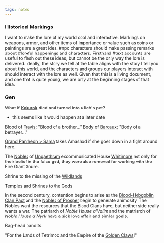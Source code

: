 ```yaml
---
tags: notes
---
```


### Historical Markings

I want to make the lore of my world cool and interactive. Markings on weapons, armor, and other items of importance or value such as coins or paintings are a great idea. #npc characters should make passing remarks about #loreful happenings and characters. Firsthand #text accounts are useful to flesh out these ideas, but cannot be the only way the lore is delivered. Ideally, the story we tell at the table aligns with the story I tell you about this world, and the characters and groups our players interact with should interact with the lore as well. Given that this is a living document, and one that is quite young, we are only at the beginning stages of that idea.

### Gen

What if [Kakurak](Game%20Notes\NPCs\ala%20Alaturmen\zNon-Humanoid\Draconic%20NPCs\Kakurak.md) died and turned into a lich's pet?

* this seems like it would happen at a later date

Blood of [Travis](Game%20Notes\NPCs\ala%20Underdark\Travis.md); "Blood of a brother..."
Body of [Bardaux](Game%20Notes\NPCs\ala%20Alaturmen\High%20Power\Past%20Adventurers,%20Now%20NPCs\Kakurak's%20Chosen\Bardaux.md); "Body of a betrayer..."

[Grand Pantheon > Sama](Game%20Notes\NPCs\ala%20Alaturmen\Absolute%20Power\Alaturmian%20God%20NPCs\Grand%20Pantheon.md#sama) takes Amashod if she goes down in a fight around here.

The [Nobles](Notes%20on%20the%20Multiverse\Inner\Underdark\Groups\Ungaethram%20Drow%20Houses.md) of [Ungaethram](Notes%20on%20the%20Multiverse\Inner\Underdark\Locations%20&%20Holdings\Ungaethram.md) excommunicated House [Whitimore](Notes%20on%20the%20Multiverse\Inner\Underdark\Groups\The%20Whitimores.md) not only for their belief in the false god, they were also removed for working with the Fire Giant Snure.

Shrine to the missing of the [Wildlands](Notes%20on%20the%20Multiverse\Outer\Wildlands.md)

Temples and Shrines to the Gods

In the second century, contention begins to arise as the [Blood-Hobgoblin Clan Pact](Notes%20on%20the%20Multiverse\Inner\Alaturmen\About%20People\Non-Nation%20Entities\Blood%20Clans\Blood-Hobgoblin%20Clan%20Pact.md) and the [Nobles of Prosper](Notes%20on%20the%20Multiverse\Inner\Alaturmen\About%20People\Nations\The%20Kingdom%20of%20Prosper\Local%20Lore\Nobles%20of%20Prosper.md) begin to generate animosity. The Nobles want the resources that the Blood Clans have, but neither side really wants a war. The patriarch of *Noble House a'Valim* and the matriarch of *Noble House a'Nyrk* have a sick love affair and similar goals.

Bag-head bandits.

"For the Lands of Tetrimoc and the Empire of the [Golden Claws](Notes%20on%20the%20Multiverse\Inner\Alaturmen\About%20People\Nations\Lands%20of%20Tetrimoc\Factions\Golden%20Claws.md)!"

